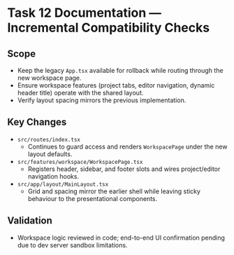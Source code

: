 # Task 12 Documentation — Incremental Compatibility Checks

## Scope
- Keep the legacy `App.tsx` available for rollback while routing through the new workspace page.
- Ensure workspace features (project tabs, editor navigation, dynamic header title) operate with the shared layout.
- Verify layout spacing mirrors the previous implementation.

## Key Changes
- `src/routes/index.tsx`
  - Continues to guard access and renders `WorkspacePage` under the new layout defaults.
- `src/features/workspace/WorkspacePage.tsx`
  - Registers header, sidebar, and footer slots and wires project/editor navigation hooks.
- `src/app/layout/MainLayout.tsx`
  - Grid and spacing mirror the earlier shell while leaving sticky behaviour to the presentational components.

## Validation
- Workspace logic reviewed in code; end-to-end UI confirmation pending due to dev server sandbox limitations.

